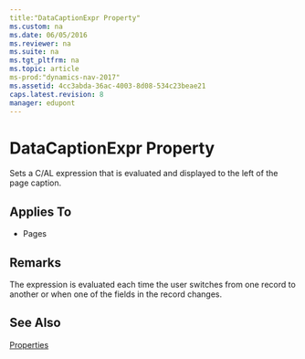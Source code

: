 ```yaml
---
title:"DataCaptionExpr Property"
ms.custom: na
ms.date: 06/05/2016
ms.reviewer: na
ms.suite: na
ms.tgt_pltfrm: na
ms.topic: article
ms-prod:"dynamics-nav-2017"
ms.assetid: 4cc3abda-36ac-4003-8d08-534c23beae21
caps.latest.revision: 8
manager: edupont
---
```

# DataCaptionExpr Property
Sets a C\/AL expression that is evaluated and displayed to the left of the page caption.  
  
## Applies To  
  
-   Pages  
  
## Remarks  
 The expression is evaluated each time the user switches from one record to another or when one of the fields in the record changes.  
  
## See Also  
 [Properties](Properties.md)